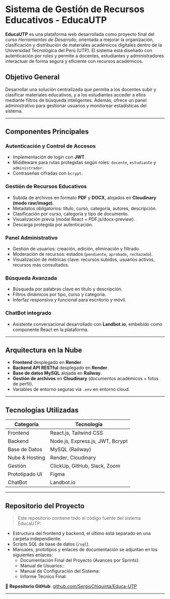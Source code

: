 # Sistema de Gestión de Recursos Educativos - EducaUTP

**EducaUTP** es una plataforma web desarrollada como proyecto final del curso _Herramientas de Desarrollo_, orientada a mejorar la organización, clasificación y distribución de materiales académicos digitales dentro de la Universidad Tecnológica del Perú (UTP). El sistema está diseñado con autenticación por roles y permite a docentes, estudiantes y administradores interactuar de forma segura y eficiente con recursos académicos.

## Objetivo General
Desarrollar una solución centralizada que permita a los docentes subir y clasificar materiales educativos, y a los estudiantes acceder a ellos mediante filtros de búsqueda inteligentes. Además, ofrece un panel administrativo para gestionar usuarios y monitorear estadísticas del sistema.

---

## Componentes Principales

### Autenticación y Control de Accesos
- Implementación de login con **JWT**.
- Middleware para rutas protegidas según roles: `docente`, `estudiante` y `administrador`.
- Contraseñas cifradas con `bcrypt`.

### Gestión de Recursos Educativos
- Subida de archivos en formato **PDF** y **DOCX**, alojados en **Cloudinary (modo raw/image)**.
- Metadatos obligatorios: título, curso, categoría, autores, descripción.
- Clasificación por curso, categoría y tipo de documento.
- Visualización previa (modal React + PDF.js/docx-preview).
- Descarga protegida por autenticación.

### Panel Administrativo
- Gestión de usuarios: creación, edición, eliminación y filtrado.
- Moderación de recursos: estados (`pendiente`, `aprobado`, `rechazado`).
- Visualización de métricas clave: recursos subidos, usuarios activos, recursos más consultados.

### Búsqueda Avanzada
- Búsqueda por palabras clave en título y descripción.
- Filtros dinámicos por tipo, curso y categoría.
- Interfaz responsiva y funcional para escritorio y móvil.

### ChatBot integrado
- Asistente conversacional desarrollado con **Landbot.io**, embebido como componente React en la plataforma.

---

## Arquitectura en la Nube

- **Frontend** desplegado en **Render**.
- **Backend API RESTful** desplegado en **Render**.
- **Base de datos MySQL** alojada en **Railway**.
- **Gestión de archivos** en **Cloudinary** (documentos académicos + fotos de perfil).
- Variables de entorno seguras vía `.env` en entorno cloud.

---

## Tecnologías Utilizadas

| Categoría        | Tecnología                        |
|------------------|------------------------------------|
| Frontend         | React.js, Tailwind CSS             |
| Backend          | Node.js, Express.js, JWT, Bcrypt   |
| Base de Datos    | MySQL (Railway)                    |
| Nube & Hosting   | Render, Cloudinary                 |
| Gestión          | ClickUp, GitHub, Slack, Zoom       |
| Prototipado UI   | Figma                              |
| ChatBot          | Landbot.io                         |

---

## Repositorio del Proyecto

> Este repositorio contiene todo el código fuente del sistema EducaUTP:
- Estructura del frontend y backend, el último está separado en una carpeta independiente.
- Scripts SQL de base de datos (`/sql`).
- Manuales, prototipos y enlaces de documentación se adjuntan en los siguientes enlaces:
  - Documentación Final del Proyecto (Avances por Sprints):
  - Manual de Usuarios::
  - Manual de Configuración del Sistema:
  - Informe Técnico Final:

🔗 **Repositorio GitHub**: [github.com/SergioChiquinta/Educa-UTP](https://github.com/SergioChiquinta/Educa-UTP)

---
